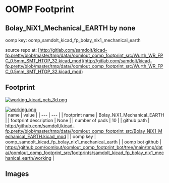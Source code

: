 # OOMP Footprint  
## Bolay_NiX1_Mechanical_EARTH  by none  
  
oomp key: oomp_samdolt_kicad_fp_bolay_nix1_mechanical_earth  
  
source repo at: [http://gitlab.com/samdolt/kicad-fp.pretty/blob/master/tmp/data//oomlout_oomp_footprint_src/Wurth_WR_FPC_0.5mm_SMT_HTOP_32.kicad_mod](http://gitlab.com/samdolt/kicad-fp.pretty/blob/master/tmp/data//oomlout_oomp_footprint_src/Wurth_WR_FPC_0.5mm_SMT_HTOP_32.kicad_mod)  
## Footprint  
  
[![working_kicad_pcb_3d.png](working_kicad_pcb_3d_600.png)](working_kicad_pcb_3d.png)  
  
[![working.png](working_600.png)](working.png)  
| name | value | 
| --- | --- | 
| footprint name | Bolay_NiX1_Mechanical_EARTH | 
| footprint description | None | 
| number of pads | 10 | 
| github path | http://github.com/samdolt/kicad-fp.pretty/blob/master/tmp/data//oomlout_oomp_footprint_src/Bolay_NiX1_Mechanical_EARTH.kicad_mod | 
| oomp key | oomp_samdolt_kicad_fp_bolay_nix1_mechanical_earth | 
| oomp bot github | https://github.com/oomlout/oomlout_oomp_footprint_bot/tree/main/tmp/data//oomlout_oomp_footprint_src/footprints/samdolt_kicad_fp_bolay_nix1_mechanical_earth/working | 
## Images  
